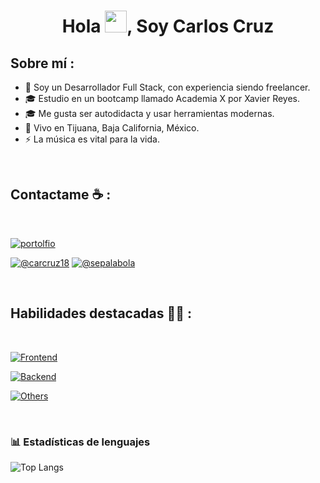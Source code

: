 <h1 align="center">Hola <img src="https://media.giphy.com/media/hvRJCLFzcasrR4ia7z/giphy.gif" width="35">, Soy Carlos Cruz</h1>

## Sobre mí :

- 🏢 Soy un Desarrollador Full Stack, con experiencia siendo freelancer.
- 🎓 Estudio en un bootcamp llamado Academia X por Xavier Reyes.
- 🎓 Me gusta ser autodidacta y usar herramientas modernas.
- 🏡 Vivo en Tijuana, Baja California, México.
- ⚡ La música es vital para la vida.

<br>

## Contactame ☕ :

<br>

[![portolfio](https://img.shields.io/badge/website-000000?style=for-the-badge&logo=About.me&logoColor=white)](https://charliedevelopermx.com)

[![@carcruz18](https://skillicons.dev/icons?i=instagram)](https://www.instagram.com/carcruz18/)
[![@sepalabola](https://skillicons.dev/icons?i=linkedin)](https://charliedevelopermx.com)

<br>

## Habilidades destacadas 🧑‍💻 :

<br>

[![Frontend](https://skillicons.dev/icons?i=html,css,js,react,tailwind)](https://skillicons.dev)

[![Backend](https://skillicons.dev/icons?i=django,express,mysql,nextjs,nodejs,py)](https://skillicons.dev)

[![Others](https://skillicons.dev/icons?i=discord,git,netlify,npm,vercel,vscode,vite)](https://skillicons.dev)

<br>

### 📊 Estadísticas de lenguajes
![Top Langs](https://github-readme-stats.vercel.app/api/top-langs/?username=MxKzCharlie&layout=compact&theme=dark)

<br>
